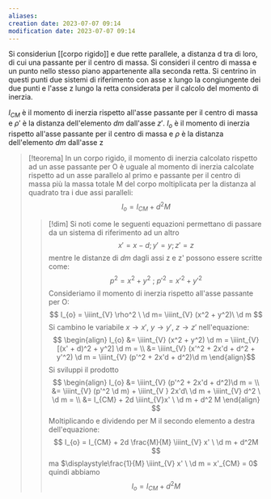 ```yaml
---
aliases: 
creation date: 2023-07-07 09:14
modification date: 2023-07-07 09:14
---
```


Si consideriun [[corpo rigido]] e due rette parallele, a distanza d tra di loro, di cui una passante per il centro di massa. Si consideri il centro di massa e un punto nello stesso piano appartenente alla seconda retta. Si centrino in questi punti due sistemi di riferimento con asse x lungo la congiungente dei due punti e l'asse z lungo la retta considerata per il calcolo del momento di inerzia.

$I_{CM}$ è il momento di inerzia rispetto all'asse passante per il centro di massa e $\rho'$ è la distanza dell'elemento $dm$ dall'asse $z'$.
$I_{o}$ è il momento di inerzia rispetto all'asse passante per il centro di massa e $\rho$ è la distanza dell'elemento $dm$ dall'asse z

>[!teorema]
>In un corpo rigido, il momento di inerzia calcolato rispetto ad un asse passante per O è uguale al momento di inerzia calcolate rispetto ad un asse parallelo al primo e passante per il centro di massa più la massa totale M del corpo moltiplicata per la distanza al quadrato tra i due assi paralleli:
>$$ I_{o} = I_{CM} + d^2 M $$
>
>>[!dim]
>>Si noti come le seguenti equazioni permettano di passare da un sistema di riferimento ad un altro
>>$$x' = x-d; y' = y; z' =z$$
>>mentre le distanze di $dm$ dagli assi z e z' possono essere scritte come:
>>$$ p^2 = x^2 + y^2 \ ; \ p'^2 = x'^2 + y'^2 $$
>>Consideriamo il momento di inerzia rispetto all'asse passante per O:
>>$$ I_{o} = \iiint_{V} \rho^2 \ \d m= \iiint_{V} (x^2 + y^2)\ \d m $$
>>Si cambino le variabile $x \to x'$, $y \to y'$, $z \to z'$ nell'equazione:
>>$$ \begin{align}
>>I_{o} &= \iiint_{V} (x^2 + y^2) \d m = \iiint_{V} [(x' + d)^2 + y^2] \d m = \\ 
>>&= \iiint_{V} (x'^2 + 2x'd + d^2 + y'^2) \d m = \iiint_{V} (p'^2 + 2x'd + d^2)\d m
\end{align}$$
>>Si sviluppi il prodotto
>>$$ \begin{align}
>> I_{o} &= \iiint_{V} (p'^2 + 2x'd + d^2)\d m =  \\
>> &= \iiint_{V} (p'^2 \d m) + \iiint_{V } 2x'd\ \d m + \iiint_{V} d^2 \ \d m = \\
>>&= I_{CM} + 2d \iiint_{V}x' \ \d m + d^2 M
>>\end{align} $$
>>Moltiplicando e dividendo  per M il secondo elemento a destra dell'equazione:
>>$$ I_{o} = I_{CM} + 2d \frac{M}{M} \iiint_{V} x' \ \d m + d^2M $$
>>ma $\displaystyle\frac{1}{M} \iiint_{V} x' \ \d m = x'_{CM} = 0$ quindi abbiamo
>>$$ I_{o} = I_{CM} + d^2M $$